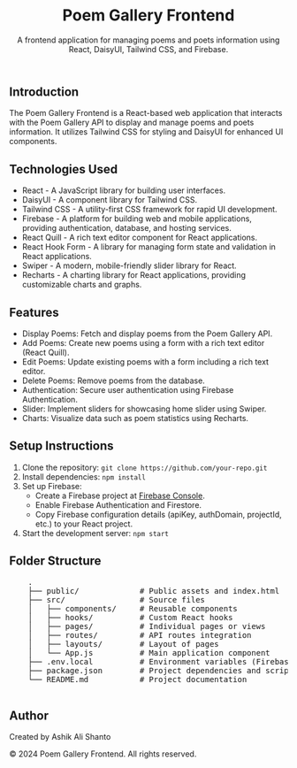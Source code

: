 <!DOCTYPE html>
<html lang="en">
<head>
  <meta charset="UTF-8">
  <meta name="viewport" content="width=device-width, initial-scale=1.0">
  <title>Poem Gallery Frontend</title>
</head>
<body>
  <header>
    <h1>Poem Gallery Frontend</h1>
    <p>A frontend application for managing poems and poets information using React, DaisyUI, Tailwind CSS, and Firebase.</p>
  </header>

  <section>
    <h2>Introduction</h2>
    <p>The Poem Gallery Frontend is a React-based web application that interacts with the Poem Gallery API to display and manage poems and poets information. It utilizes Tailwind CSS for styling and DaisyUI for enhanced UI components.</p>
  </section>

  <section>
    <h2>Technologies Used</h2>
      <ul>
      <li>React - A JavaScript library for building user interfaces.</li>
      <li>DaisyUI - A component library for Tailwind CSS.</li>
      <li>Tailwind CSS - A utility-first CSS framework for rapid UI development.</li>
      <li>Firebase - A platform for building web and mobile applications, providing authentication, database, and hosting services.</li>
      <li>React Quill - A rich text editor component for React applications.</li>
      <li>React Hook Form - A library for managing form state and validation in React applications.</li>
      <li>Swiper - A modern, mobile-friendly slider library for React.</li>
      <li>Recharts - A charting library for React applications, providing customizable charts and graphs.</li>
    </ul>
  </section>

  <section>
    <h2>Features</h2>
    <ul>
       <li>Display Poems: Fetch and display poems from the Poem Gallery API.</li>
      <li>Add Poems: Create new poems using a form with a rich text editor (React Quill).</li>
      <li>Edit Poems: Update existing poems with a form including a rich text editor.</li>
      <li>Delete Poems: Remove poems from the database.</li>
      <li>Authentication: Secure user authentication using Firebase Authentication.</li>
      <li>Slider: Implement sliders for showcasing home slider using Swiper.</li>
      <li>Charts: Visualize data such as poem statistics using Recharts.</li>
    </ul>

  </section>

  <section>
    <h2>Setup Instructions</h2>
    <ol>
      <li>Clone the repository: <code>git clone https://github.com/your-repo.git</code></li>
      <li>Install dependencies: <code>npm install</code></li>
      <li>Set up Firebase:
        <ul>
          <li>Create a Firebase project at <a href="https://console.firebase.google.com/">Firebase Console</a>.</li>
          <li>Enable Firebase Authentication and Firestore.</li>
          <li>Copy Firebase configuration details (apiKey, authDomain, projectId, etc.) to your React project.</li>
        </ul>
      </li>
      <li>Start the development server: <code>npm start</code></li>
    </ol>
  </section>

  <section>
    <h2>Folder Structure</h2>
    <pre>
    .
    ├── public/             # Public assets and index.html
    ├── src/                # Source files
    │   ├── components/     # Reusable components
    │   ├── hooks/          # Custom React hooks
    │   ├── pages/          # Individual pages or views
    │   ├── routes/         # API routes integration
    │   ├── layouts/        # Layout of pages
    │   └── App.js          # Main application component
    ├── .env.local          # Environment variables (Firebase config, API URL)
    ├── package.json        # Project dependencies and scripts
    └── README.md           # Project documentation
    </pre>
  </section>

  <section>
    <h2>Author</h2>
    <p>Created by Ashik Ali Shanto</p>
  </section>

  <footer>
    <p>&copy; 2024 Poem Gallery Frontend. All rights reserved.</p>
  </footer>
</body>
</html>
